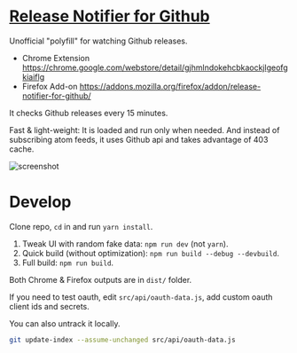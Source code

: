 # [Release Notifier for Github](https://github.com/crimx/ext-github-release-notifier)

Unofficial "polyfill" for watching Github releases.

- Chrome Extension <https://chrome.google.com/webstore/detail/gjhmlndokehcbkaockjlgeofgkiaiflg>
- Firefox Add-on <https://addons.mozilla.org/firefox/addon/release-notifier-for-github/>

It checks Github releases every 15 minutes.

Fast & light-weight: It is loaded and run only when needed. And instead of subscribing atom feeds, it uses Github api and takes advantage of 403 cache.

![screenshot](https://github.com/crimx/ext-github-release-notifier/wiki/images/screen2.png)

# Develop

Clone repo, `cd` in and run `yarn install`.

1. Tweak UI with random fake data: `npm run dev` (not `yarn`).
2. Quick build (without optimization): `npm run build --debug --devbuild`.
3. Full build: `npm run build`.

Both Chrome & Firefox outputs are in `dist/` folder.

If you need to test oauth, edit `src/api/oauth-data.js`, add custom oauth client ids and secrets.

You can also untrack it locally.

```bash
git update-index --assume-unchanged src/api/oauth-data.js
```
